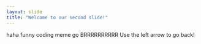 ```yaml
---
layout: slide
title: "Welcome to our second slide!"
---
```

haha funny coding meme go BRRRRRRRRRR
Use the left arrow to go back!
